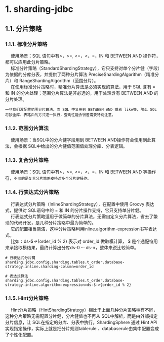 


# 1. sharding-jdbc
<!-- 
ShardingSphere
https://mp.weixin.qq.com/s?__biz=MzAxNTM4NzAyNg==&mid=2247488500&idx=1&sn=108bf704a54b0a9638e84698deb3ce4c&chksm=9b858309acf20a1fc606f6d140e9638072405011829bb8decc906a648d3f2f75441c0adac869&token=1691474648&lang=zh_CN#rd



分片策略
https://segmentfault.com/a/1190000037706070
https://www.cnblogs.com/mr-yang-localhost/p/8313360.html
-->

## 1.1. 分片策略
### 1.1.1. 标准分片策略  
&emsp; 使用场景：SQL 语句中有>，>=, <=，<，=，IN 和 BETWEEN AND 操作符，都可以应用此分片策略。  
&emsp; 标准分片策略（StandardShardingStrategy），它只支持对单个分片健（字段）为依据的分库分表，并提供了两种分片算法 PreciseShardingAlgorithm（精准分片）和 RangeShardingAlgorithm（范围分片）。  
&emsp; 在使用标准分片策略时，精准分片算法是必须实现的算法，用于 SQL 含有 = 和 IN 的分片处理；范围分片算法是非必选的，用于处理含有 BETWEEN AND 的分片处理。  

    一旦我们没配置范围分片算法，而 SQL 中又用到 BETWEEN AND 或者 like等，那么 SQL 将按全库、表路由的方式逐一执行，查询性能会很差需要特别注意。

### 1.1.2. 范围分片算法
&emsp; 使用场景：当SQL中的分片健字段用到 BETWEEN AND操作符会使用到此算法，会根据 SQL中给出的分片健值范围值处理分库、分表逻辑。  

### 1.1.3. 复合分片策略
&emsp; 使用场景：SQL 语句中有>，>=, <=，<，=，IN 和 BETWEEN AND 等操作符，`不同的是复合分片策略支持对多个分片健操作。`  


### 1.1.4. 行表达式分片策略
&emsp; 行表达式分片策略（InlineShardingStrategy），在配置中使用 Groovy 表达式，提供对 SQL语句中的 = 和 IN 的分片操作支持，它只支持单分片健。  
&emsp; 行表达式分片策略适用于做简单的分片算法，无需自定义分片算法，省去了繁琐的代码开发，是几种分片策略中最为简单的。  
&emsp; 它的配置相当简洁，这种分片策略利用inline.algorithm-expression书写表达式。  
&emsp; 比如：ds-$->{order_id % 2} 表示对 order_id 做取模计算， $ 是个通配符用来承接取模结果，最终计算出分库ds-0 ··· ds-n，整体来说比较简单。  

```text
# 行表达式分片键
sharding.jdbc.config.sharding.tables.t_order.database-strategy.inline.sharding-column=order_id

# 表达式算法
sharding.jdbc.config.sharding.tables.t_order.database-strategy.inline.algorithm-expression=ds-$->{order_id % 2}
```

### 1.1.5. Hint分片策略
&emsp; Hint分片策略（HintShardingStrategy）相比于上面几种分片策略稍有不同，这种分片策略无需配置分片健，分片健值也不再从 SQL中解析，而是由外部指定分片信息，让 SQL在指定的分库、分表中执行。ShardingSphere 通过 Hint API实现指定操作，实际上就是把分片规则tablerule 、databaserule由集中配置变成了个性化配置。  
